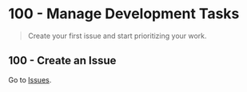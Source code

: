 # 100 - Manage Development Tasks

> Create your first issue and start prioritizing your work.

## 100 - Create an Issue

Go to [Issues](https://app.devrev.ai/agility-game/works?quickAccessId=don%3Acore%3Advrv-eu-1%3Adevo%2F3H0ADarH00%3Avista%2F6&dod=%5B%7B%22doi%22%3A%22create-work%22%2C%22dot%22%3A%22create-work%22%2C%22swcv%22%3Atrue%7D%5D&stage=triage%2Cbacklog%2Cprioritized%2Cin_development%2Cin_review%2Cin_testing%2Cin_deployment&type=issue).
